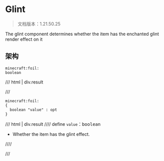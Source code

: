 # Glint

> 文档版本：1.21.50.25

The glint component determines whether the item has the enchanted glint render effect on it

## 架构

```mcschema
minecraft:foil:
boolean

```

/// html | div.result

///


```mcschema
minecraft:foil:
{
  boolean "value" : opt
}

```

/// html | div.result
//// define
`value`：<samp>boolean</samp>

- Whether the item has the glint effect.


////


///


